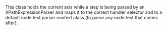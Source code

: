 This class holds the current axis while a step is being parsed by an XPathExpressionParser and maps it to the correct handler selector and to a default node test parser context class (to parse any node test that comes after).